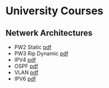# University Courses

## Netwerk Architectures

<ul>
  
  <li>PW2 Static
    <a href="https://github.com/Jervi-sir/school-courses/blob/main/network%20architecture/TP2%20PW2%20static.pdf" >pdf</a>
  </li>
  <li>PW3 Rip Dynamic
  <a href="https://github.com/Jervi-sir/school-courses/blob/main/network%20architecture/TP3%20PW3%20RIP.pdf" >pdf</a>
  </li>
  <li>IPV4
  <a href="https://github.com/Jervi-sir/school-courses/blob/main/network%20architecture/TP4%20IPV4.pdf" >pdf</a>
  </li>
  <li>OSPF
  <a href="https://github.com/Jervi-sir/school-courses/blob/main/network%20architecture/TP6%20OSPF.pdf" >pdf</a>
  </li>
  <li>VLAN
  <a href="https://github.com/Jervi-sir/school-courses/blob/main/network%20architecture/TP8%20VLAN.pdf" >pdf</a>
  </li>
  <li>IPV6
  <a href="https://github.com/Jervi-sir/school-courses/blob/main/network%20architecture/TP9%20IPV6.pdf" >pdf</a>
  </li>
</ul>
